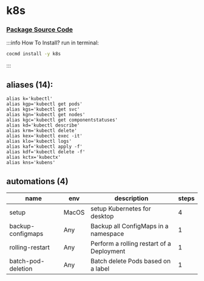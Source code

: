 # k8s
### [ Package Source Code ](https://github.com/cocmd/hub/tree/master/packages/k8s)
:::info How To Install?
run in terminal:
```bash
cocmd install -y k8s
```
:::
## aliases (14):
```
alias k='kubectl'
alias kgp='kubectl get pods'
alias kgs='kubectl get svc'
alias kgn='kubectl get nodes'
alias kgc='kubectl get componentstatuses'
alias kd='kubectl describe'
alias krm='kubectl delete'
alias kex='kubectl exec -it'
alias klo='kubectl logs'
alias kaf='kubectl apply -f'
alias kdf='kubectl delete -f'
alias kctx='kubectx'
alias kns='kubens'

```
## automations (4)
| name | env | description | steps |
| --- | --- | --- | --- |
| setup | MacOS | setup Kubernetes for desktop | 4 |
| backup-configmaps | Any | Backup all ConfigMaps in a namespace | 1 |
| rolling-restart | Any | Perform a rolling restart of a Deployment | 1 |
| batch-pod-deletion | Any | Batch delete Pods based on a label | 1 |


